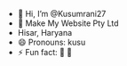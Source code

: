 - 👋 Hi, I’m @Kusumrani27
- 🌱 Make My Website Pty Ltd
- Hisar, Haryana 
- 😄 Pronouns: kusu
- ⚡ Fun fact: 🎵  🏀 

<!---
Kusumrani27/Kusumrani27 is a ✨ special ✨ repository because its `README.md` (this file) appears on your GitHub profile.
You can click the Preview link to take a look at your changes.
--->
